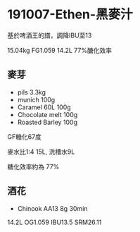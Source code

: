 # 191007-Ethen-黑麥汁

基於啤酒王的譜，調降IBU至13

15.04kg FG1.059 14.2L 77%醣化效率

## 麥芽
* pils 3.3kg
* munich 100g
* Caramel 60L 100g
* Chocolate melt 100g
* Roasted Barley 100g

GF糖化67度

麥水比1:4 15L, 洗槽水9L

糖化效率約為 77%

## 酒花
* Chinook AA13 8g 30min

14.2L OG1.059 IBU13.5 SRM26.11